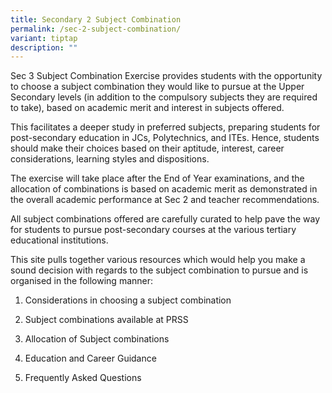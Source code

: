 ```yaml
---
title: Secondary 2 Subject Combination
permalink: /sec-2-subject-combination/
variant: tiptap
description: ""
---
```

<p>Sec 3 Subject Combination Exercise provides students with the opportunity
to choose a subject combination they would like to pursue at the Upper
Secondary levels (in addition to the compulsory subjects they are required
to take), based on academic merit and interest in subjects offered.&nbsp;</p>
<p>This facilitates a deeper study in preferred subjects, preparing students
for post-secondary education in JCs, Polytechnics, and ITEs. Hence, students
should make their choices based on their aptitude, interest, career considerations,
learning styles and dispositions.</p>
<p>The exercise will take place after the End of Year examinations, and the
allocation of combinations is based on academic merit as demonstrated in
the overall academic performance at Sec 2 and teacher recommendations.&nbsp;</p>
<p>All subject combinations offered are carefully curated to help pave the
way for students to pursue post-secondary courses at the various tertiary
educational institutions.&nbsp;</p>
<p>This site pulls together various resources which would help you make a
sound decision with regards to the subject combination to pursue and is
organised in the following manner:&nbsp;</p>
<ol>
<li>
<p>Considerations in choosing a subject combination&nbsp;</p>
</li>
<li>
<p>Subject combinations available at PRSS</p>
</li>
<li>
<p>Allocation of Subject combinations</p>
</li>
<li>
<p>Education and Career Guidance</p>
</li>
<li>
<p>Frequently Asked Questions</p>
</li>
</ol>
<p></p>
<p></p>